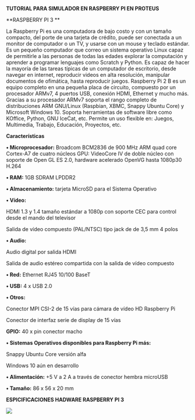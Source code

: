 **TUTORIAL PARA SIMULADOR EN RASPBERRY PI EN PROTEUS**

**RASPBERRY PI 3 **

La Raspberry Pi es una computadora de bajo costo y con un tamaño compacto, del porte de una tarjeta de crédito, puede ser conectada a un monitor de computador o un TV, y usarse con un mouse y teclado estándar. Es un pequeño computador que correo un sistema operativo Linux capaz de permitirle a las personas de todas las edades explorar la computación y aprender a programar lenguajes como Scratch y Python. Es capaz de hacer la mayoría de las tareas típicas de un computador de escritorio, desde navegar en internet, reproducir videos en alta resolución, manipular documentos de ofimática, hasta reproducir juegos.
Raspberry Pi 2 B es un equipo completo en una pequeña placa de circuito, compuesto por un procesador ARMv7, 4 puertos USB, conexión HDMI, Ethernet y mucho más. Gracias a su procesador ARMv7 soporta el rango completo de distribuciones ARM GNU/Linux (Raspbian, XBMC, Snappy Ubuntu Core) y Microsoft Windows 10.  Soporta herramientas de software libre como KOffice, Python, GNU IceCat, etc. Permite un uso flexible en: Juegos, Multimedia, Trabajo, Educación, Proyectos, etc.

**Características**

**•	Microprocesador:** Broadcom BCM2836 de 900 MHz ARM quad core Cortex-A7 de cuatro núcleos
GPU: VideoCore IV de doble núcleo con soporte de Open GL ES 2.0, hardware acelerado OpenVG hasta 1080p30 H.264

**•	RAM:** 1GB SDRAM LPDDR2

**•	Almacenamiento:** tarjeta MicroSD para el Sistema Operativo

**•	Vídeo:**

HDMI 1.3 y 1.4 tamaño estándar a 1080p con soporte CEC para control desde el mando del televisor

Salida de vídeo compuesto (PAL/NTSC) tipo jack de de 3,5 mm 4 polos

**•	Audio:**

Audio digital por salida HDMI

Salida de audio estéreo compartida con la salida de vídeo compuesto

**•	Red:** Ethernet RJ45 10/100 BaseT

**•	USB:** 4 x USB 2.0

**•	Otros:**

Conector MPI CSI-2 de 15 vías para cámara de vídeo HD Raspberry Pi

Conector de interfaz serie de display de 15 vías

**GPIO:** 40 x pin conector macho

**•	Sistemas Operativos disponibles para Raspberry Pi más:**

Snappy Ubuntu Core versión alfa

Windows 10 aún en desarrollo

**•	Alimentación:** +5 V a 2 A a través de conector hembra microUSB

**•	Tamaño:** 86 x 56 x 20 mm

**ESPICIFICACIONES HADWARE RASPBERRY PI 3**

![](https://github.com/EvelinHidalgo/RASPBERRYPI-PROTEUS/tree/master/img)
